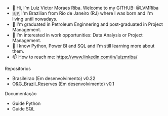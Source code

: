 - 👋 Hi, I’m Luiz Victor Moraes Riba. Welcome to my GITHUB: @LVMRiba
- 🇧🇷 I'm Brazilian from Rio de Janeiro (RJ) where I was born and I'm living until nowadays.
- 👷 I'm graduated in Petroleum Enginnering and post-graduated in Project Management.
- 👀 I’m interested in work opportunities: Data Analysis or Project Management.
- 🌱 I know Python, Power BI and SQL and I'm still learning more about them.
- 📫 How to reach me: https://www.linkedin.com/in/luizmriba/

Repositórios
- Brasileirao (Em desenvolvimento) v0.22
- O&G_Brazil_Reserves (Em desenvolvimento) v0.1

Documentação
- Guide Python
- Guide SQL

<!---
LVMRiba/LVMRiba is a ✨ special ✨ repository because its `README.md` (this file) appears on your GitHub profile.
You can click the Preview link to take a look at your changes.
--->
